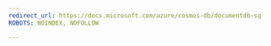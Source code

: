 ```yaml
---
redirect_url: https://docs.microsoft.com/azure/cosmos-db/documentdb-sql-query-cheat-sheet
ROBOTS: NOINDEX, NOFOLLOW

---
```

